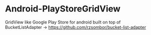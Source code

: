 # Android-PlayStoreGridView
GridView like Google Play Store for android built on top of BucketListAdapter ->
https://github.com/rzsombor/bucket-list-adapter
